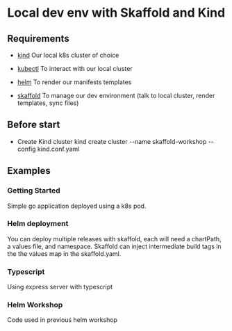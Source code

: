 # Local dev env with Skaffold and Kind

## Requirements

- [kind](https://kind.sigs.k8s.io/docs/user/quick-start/#installation)
  Our local k8s cluster of choice

- [kubectl](https://kubernetes.io/docs/tasks/tools/install-kubectl/)
  To interact with our local cluster

- [helm](https://helm.sh/docs/intro/install/)
  To render our manifests templates

- [skaffold](https://skaffold.dev/docs/install/)
  To manage our dev environment (talk to local cluster, render templates, sync files)

## Before start

- Create Kind cluster
kind create cluster --name skaffold-workshop --config kind.conf.yaml

## Examples

### Getting Started

Simple go application deployed using a k8s pod.

### Helm deployment

You can deploy multiple releases with skaffold, each will need a chartPath, a values file, and namespace.
Skaffold can inject intermediate build tags in the the values map in the skaffold.yaml.

### Typescript

Using express server with typescript

### Helm Workshop

Code used in previous helm workshop